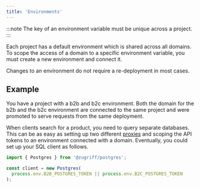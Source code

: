 ```yaml
---
title: 'Environments'
---
```


:::note
The key of an environment variable must be unique across a project.  
:::

Each project has a default environment which is shared across all domains. To scope the access of a domain to a
specific environment variable, you must create a new environment and connect it.

Changes to an environment do not require a re-deployment in most cases.

## Example

You have a project with a b2b and b2c environment. Both the domain for the b2b and the b2c environment are
connected to the same project and were promoted to serve requests from the same deployment.

When clients search for a product, you need to query separate databases. This can be as easy as setting up
two different [proxies](/ecosystem/addons/postgres/) and scoping the API tokens to an environment connected with a
domain. Eventually, you could set up your SQL client as follows.

```ts
import { Postgres } from '@zugriff/postgres';

const client = new Postgres(
  process.env.B2B_POSTGRES_TOKEN || process.env.B2C_POSTGRES_TOKEN
);
```
